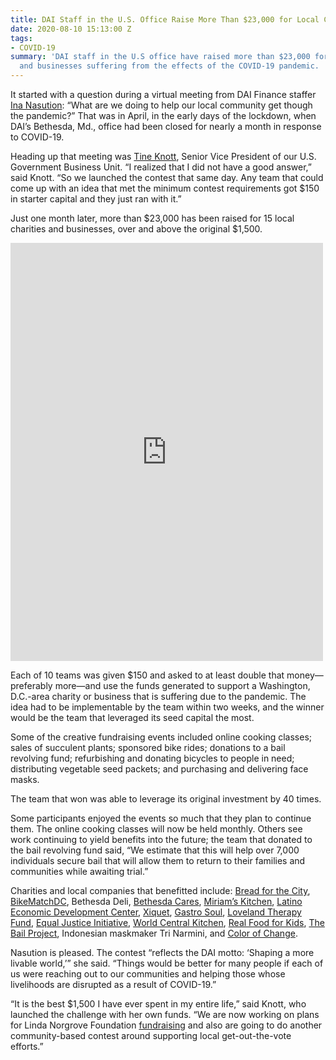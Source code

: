 ```yaml
---
title: DAI Staff in the U.S. Office Raise More Than $23,000 for Local Charities
date: 2020-08-10 15:13:00 Z
tags:
- COVID-19
summary: 'DAI staff in the U.S office have raised more than $23,000 for 15 local charities
  and businesses suffering from the effects of the COVID-19 pandemic. '
---
```


It started with a question during a virtual meeting from DAI Finance staffer [Ina Nasution](https://www.dai.com/news/two-dai-employees-named-2017-gunning-award-winners-for-their-community-service): “What are we doing to help our local community get though the pandemic?” That was in April, in the early days of the lockdown, when DAI’s Bethesda, Md., office had been closed for nearly a month in response to COVID-19. 

Heading up that meeting was [Tine Knott](https://www.dai.com/who-we-are/our-team/tine-knott), Senior Vice President of our U.S. Government Business Unit. “I realized that I did not have a good answer,” said Knott. “So we launched the contest that same day. Any team that could come up with an idea that met the minimum contest requirements got $150 in starter capital and they just ran with it.”

Just one month later, more than $23,000 has been raised for 15 local charities and businesses, over and above the original $1,500. 

<iframe src="https://www.facebook.com/plugins/post.php?href=https%3A%2F%2Fwww.facebook.com%2Fmedia%2Fset%2F%3Fset%3Da.10158608682495797%26type%3D3&width=500" width="500" height="669" style="border:none;overflow:hidden" scrolling="no" frameborder="0" allowTransparency="true" allow="encrypted-media"></iframe>

Each of 10 teams was given $150 and asked to at least double that money—preferably more—and use the funds generated to support a Washington, D.C.-area charity or business that is suffering due to the pandemic. The idea had to be implementable by the team within two weeks, and the winner would be the team that leveraged its seed capital the most. 

Some of the creative fundraising events included online cooking classes; sales of succulent plants; sponsored bike rides; donations to a bail revolving fund; refurbishing and donating bicycles to people in need; distributing vegetable seed packets; and purchasing and delivering face masks.

The team that won was able to leverage its original investment by 40 times. 

Some participants enjoyed the events so much that they plan to continue them. The online cooking classes will now be held monthly. Others see work continuing to yield benefits into the future; the team that donated to the bail revolving fund said, “We estimate that this will help over 7,000 individuals secure bail that will allow them to return to their families and communities while awaiting trial.”

Charities and local companies that benefitted include: [Bread for the City](https://breadforthecity.org/), [BikeMatchDC](https://wonkpolicy.com/bikematchdc/), Bethesda Deli, [Bethesda Cares](https://bethesdacares.org/), [Miriam’s Kitchen](https://miriamskitchen.org/), [Latino Economic Development Center](https://www.ledcmetro.org/), [Xiquet](https://www.xiquetdl.com/), [Gastro Soul](https://www.gastrosoul.com/), [Loveland Therapy Fund](https://thelovelandfoundation.org/loveland-therapy-fund/), [Equal Justice Initiative](https://eji.org/), [World Central Kitchen](https://wck.org/), [Real Food for Kids](https://www.realfoodforkids.org/), [The Bail Project](https://bailproject.org/), Indonesian maskmaker Tri Narmini, and [Color of Change](https://colorofchange.org/).

Nasution is pleased. The contest “reflects the DAI motto: ‘Shaping a more livable world,’” she said. “Things would be better for many people if each of us were reaching out to our communities and helping those whose livelihoods are disrupted as a result of COVID-19.”

“It is the best $1,500 I have ever spent in my entire life,” said Knott, who launched the challenge with her own funds. “We are now working on plans for Linda Norgrove Foundation [fundraising](https://www.dai.com/news/dai-raises-more-than-5-dollars-000-for-linda-norgrove-foundation) and also are going to do another community-based contest around supporting local get-out-the-vote efforts.”